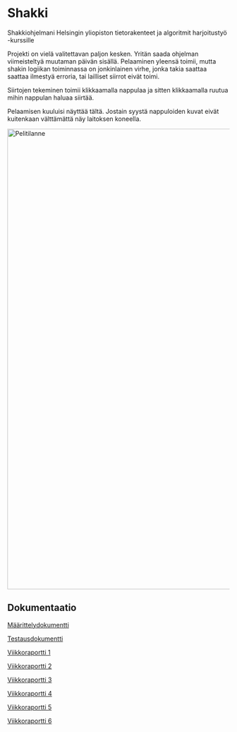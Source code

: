 # Shakki
Shakkiohjelmani Helsingin yliopiston tietorakenteet ja algoritmit harjoitustyö -kurssille

Projekti on vielä valitettavan paljon kesken. Yritän saada ohjelman viimeisteltyä muutaman päivän sisällä. Pelaaminen yleensä toimii, mutta shakin logiikan toiminnassa on jonkinlainen virhe, jonka takia saattaa saattaa ilmestyä erroria, tai lailliset siirrot eivät toimi.

Siirtojen tekeminen toimii klikkaamalla nappulaa ja sitten klikkaamalla ruutua mihin nappulan haluaa siirtää.

Pelaamisen kuuluisi näyttää tältä. Jostain syystä nappuloiden kuvat eivät kuitenkaan välttämättä näy laitoksen koneella.

<img width="1042" alt="Pelitilanne" src="https://user-images.githubusercontent.com/80990021/194730212-91bc7e97-7450-44c2-af15-a2efe31ae019.png">


## Dokumentaatio
[Määrittelydokumentti](https://github.com/Saukka/Shakki/blob/main/dokumentaatio/M%C3%A4%C3%A4rittelydokumentti.md)

[Testausdokumentti](https://github.com/Saukka/Shakki/blob/main/dokumentaatio/Testaus.md)

[Viikkoraportti 1](https://github.com/Saukka/Shakki/blob/main/dokumentaatio/Viikkoraportti%201.md)

[Viikkoraportti 2](https://github.com/Saukka/Shakki/blob/main/dokumentaatio/Viikkoraportti%202.md)

[Viikkoraportti 3](https://github.com/Saukka/Shakki/blob/main/dokumentaatio/Viikkoraportti%203.md)

[Viikkoraportti 4](https://github.com/Saukka/Shakki/blob/main/dokumentaatio/Viikkoraportti%204.md)

[Viikkoraportti 5](https://github.com/Saukka/Shakki/blob/main/dokumentaatio/Viikkoraportti%205.md)

[Viikkoraportti 6](https://github.com/Saukka/Shakki/blob/main/dokumentaatio/Viikkoraportti%206.md)
